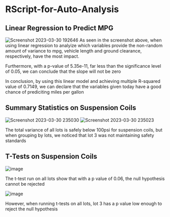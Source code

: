 # RScript-for-Auto-Analysis

## Linear Regression to Predict MPG

![Screenshot 2023-03-30 192646](https://user-images.githubusercontent.com/116928193/229011434-8049e1dc-3106-4064-a01f-e772fc7b0be8.png)
As seen in the screenshot above, when using linear regression to analyize which variables provide the non-random amount of variance to mpg, vehicle length and ground clearance, respectively, have the most impact.

Furthermore, with a p-value of 5.35e-11, far less than the significance level of 0.05, we can conclude that the slope will not be zero

In conclusion, by using this linear model and achieving multiple R-squared value of 0.7149, we can declare that the variables given today have a good chance of prediciting miles per gallon

## Summary Statistics on Suspension Coils
![Screenshot 2023-03-30 235030](https://user-images.githubusercontent.com/116928193/229045471-fb2c3b92-dac8-4151-b7c5-53d00871fdf1.png)
![Screenshot 2023-03-30 235023](https://user-images.githubusercontent.com/116928193/229045508-699205ac-f0ae-4ceb-bb50-05fa0e01b8cb.png)

The total variance of all lots is safely below 100psi for suspension coils, but when grouping by lots, we noticed that lot 3 was not maintaining safety standards

## T-Tests on Suspension Coils

![image](https://user-images.githubusercontent.com/116928193/229048582-a69eea50-4be2-42b9-bdf4-93ff0b102132.png)

The t-test run on all lots show that with a p value of 0.06, the null hypothesis cannot be rejected

![image](https://user-images.githubusercontent.com/116928193/229047275-79eff50c-0a39-4233-9e91-fefa0ef03c48.png)

However, when running t-tests on all lots, lot 3 has a p value low enough to reject the null hypothesis 
